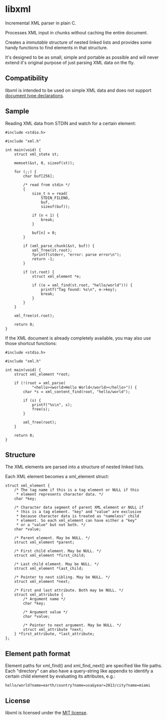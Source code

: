 libxml
======

Incremental XML parser in plain C.

Processes XML input in chunks without caching the entire document.

Creates a _immutable_ structure of nested linked lists and provides some
handy functions to find elements in that structure.

It's designed to be as small, simple and portable as possible and will
never extend it's original purpose of just parsing XML data on the fly.

Compatibility
-------------

libxml is intended to be used on simple XML data and does not support
[document type declarations][1].

Sample
------

Reading XML data from STDIN and watch for a certain element:

	#include <stdio.h>

	#include "xml.h"

	int main(void) {
		struct xml_state st;

		memset(&st, 0, sizeof(st));

		for (;;) {
			char buf[256];

			/* read from stdin */
			{
				size_t n = read(
					STDIN_FILENO,
					buf,
					sizeof(buf));

				if (n < 1) {
					break;
				}

				buf[n] = 0;
			}

			if (xml_parse_chunk(&st, buf)) {
				xml_free(st.root);
				fprintf(stderr, "error: parse error\n");
				return -1;
			}

			if (st.root) {
				struct xml_element *e;

				if ((e = xml_find(st.root, "hello/world"))) {
					printf("Tag found: %s\n", e->key);
					break;
				}
			}
		}

		xml_free(st.root);

		return 0;
	}

If the XML document is already completely available, you may also use
those shortcut functions:

	#include <stdio.h>

	#include "xml.h"

	int main(void) {
		struct xml_element *root;

		if (!(root = xml_parse(
				"<hello><world>Hello World</world></hello>")) {
			char *s = xml_content_find(root, "hello/world");

			if (s) {
				printf("%s\n", s);
				free(s);
			}

			xml_free(root);
		}

		return 0;
	}

Structure
---------

The XML elements are parsed into a structure of nested linked lists.

Each XML element becomes a xml_element struct:

	struct xml_element {
		/* The tag name if this is a tag element or NULL if this
		 * element represents character data. */
		char *key;

		/* Character data segment of parent XML element or NULL if
		 * this is a tag element. "key" and "value" are exclusive
		 * because character data is treated as "nameless" child
		 * element. So each xml_element can have either a "key"
		 * or a "value" but not both. */
		char *value;

		/* Parent element. May be NULL. */
		struct xml_element *parent;

		/* First child element. May be NULL. */
		struct xml_element *first_child;

		/* Last child element. May be NULL. */
		struct xml_element *last_child;

		/* Pointer to next sibling. May be NULL. */
		struct xml_element *next;

		/* First and last attribute. Both may be NULL. */
		struct xml_attribute {
			/* Argument name */
			char *key;

			/* Argument value */
			char *value;

			/* Pointer to next argument. May be NULL. */
			struct xml_attribute *next;
		} *first_attribute, *last_attribute;
	};

Element path format
-------------------

Element paths for xml_find() and xml_find_next() are specified like file
paths. Each "directory" can also have a query-string like appendix to
identify a certain child element by evaluating its attributes, e.g.:

	hello/world?name=earth/country?name=usa&year=2013/city?name=miami

License
-------

libxml is licensed under the [MIT license][4].

[1]: http://www.w3.org/TR/REC-xml/#dt-doctype
[4]: http://opensource.org/licenses/mit-license.php
